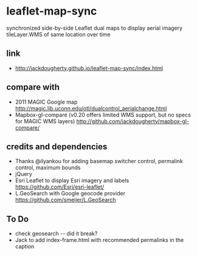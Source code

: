 # leaflet-map-sync
synchronized side-by-side Leaflet dual maps to display aerial imagery tileLayer.WMS of same location over time

## link
- http://jackdougherty.github.io/leaflet-map-sync/index.html

## compare with
- 2011 MAGIC Google map http://magic.lib.uconn.edu/otl/dualcontrol_aerialchange.html
- Mapbox-gl-compare (v0.20 offers limited WMS support, but no specs for MAGIC WMS layers) http://github.com/jackdougherty/mapbox-gl-compare/

## credits and dependencies
- Thanks @ilyankou for adding basemap switcher control, permalink control, maximum bounds
- jQuery
- Esri Leaflet to display Esri imagery and labels https://github.com/Esri/esri-leaflet/
- L.GeoSearch with Google geocode provider https://github.com/smeijer/L.GeoSearch

## To Do
- check geosearch -- did it break?
- Jack to add index-frame.html with recommended permalinks in the caption

